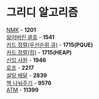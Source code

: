 # 그리디 알고리즘
[NMK](https://github.com/wayandway/algorithms-cpp/blob/master/BOJ/Greedy/1201.cpp) - **1201** <br>
[잃어버린 괄호](https://github.com/wayandway/algorithms-cpp/blob/master/BOJ/Greedy/1541.cpp) - **1541** <br>
[카드 정렬(우선순위 큐)](https://github.com/wayandway/algorithms-cpp/blob/master/BOJ/Greedy/1715_PQUE.cpp) - **1715(PQUE)** <br>
[카드 정렬(힙)](https://github.com/wayandway/algorithms-cpp/blob/master/BOJ/Greedy/1715_HEAP.cpp) - **1715(HEAP)** <br>
[신입 사원](https://github.com/wayandway/algorithms-cpp/blob/master/BOJ/Greedy/1946.cpp) - **1946** <br>
[로프](https://github.com/wayandway/algorithms-cpp/blob/master/BOJ/Greedy/2217.cpp) - **2217** <br>
[설탕 배달](https://github.com/wayandway/algorithms-cpp/blob/master/BOJ/Greedy/2839.cpp) - **2839** <br>
[책 나눠주기](https://github.com/wayandway/algorithms-cpp/blob/master/BOJ/Greedy/9576.cpp) - **9576** <br>
[ATM](https://github.com/wayandway/algorithms-cpp/blob/master/BOJ/Greedy/11399.cpp) - **11399** <br>

